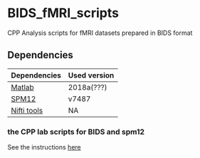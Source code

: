 # BIDS_fMRI_scripts
 CPP Analysis scripts for fMRI datasets prepared in BIDS format

## Dependencies

| Dependencies                                                                                               | Used version |
|------------------------------------------------------------------------------------------------------------|--------------|
| [Matlab](https://www.mathworks.com/products/matlab.html)                                                   | 2018a(???)   |
| [SPM12](https://www.fil.ion.ucl.ac.uk/spm/software/spm12/)                                                 | v7487        |
| [Nifti tools](https://www.mathworks.com/matlabcentral/fileexchange/8797-tools-for-nifti-and-analyze-image) | NA           |


### the CPP lab scripts for BIDS and spm12
See the instructions [here](CPP_scripts_SPM12_BIDS\Instructions.md)
